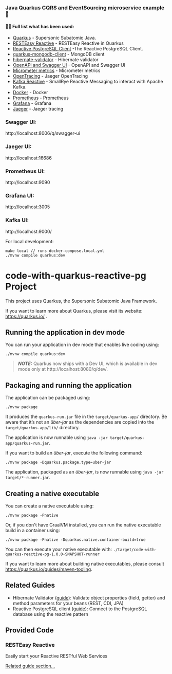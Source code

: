 ### Java Quarkus CQRS and EventSourcing microservice example 👋

#### 👨‍💻 Full list what has been used:
* [Quarkus](https://quarkus.io/) - Supersonic Subatomic Java.
* [RESTEasy Reactive](https://quarkus.io/guides/resteasy-reactive) - RESTEasy Reactive in Quarkus
* [Reactive PostgreSQL Client](https://vertx.io/docs/vertx-pg-client/java/) -The Reactive PostgreSQL Client.
* [quarkus-mongodb-client](https://quarkus.io/guides/mongodb) - MongoDB client
* [hibernate-validator](https://quarkus.io/guides/validation) - Hibernate validator
* [OpenAPI and Swagger UI](https://quarkus.io/guides/openapi-swaggerui) - OpenAPI and Swagger UI
* [Micrometer metrics](https://quarkus.io/guides/micrometer) - Micrometer metrics
* [OpenTracing](https://quarkus.io/guides/opentracing) - Jaeger OpenTracing
* [Kafka Reactive](https://quarkus.io/guides/kafka-reactive-getting-started) - SmallRye Reactive Messaging to interact with Apache Kafka.
* [Docker](https://www.docker.com/) - Docker
* [Prometheus](https://prometheus.io/) - Prometheus
* [Grafana](https://grafana.com/) - Grafana
* [Jaeger](https://www.jaegertracing.io/) - Jaeger tracing


### Swagger UI:

http://localhost:8006/q/swagger-ui

### Jaeger UI:

http://localhost:16686

### Prometheus UI:

http://localhost:9090

### Grafana UI:

http://localhost:3005

### Kafka UI:

http://localhost:9000/



For local development:
```
make local // runs docker-compose.local.yml
./mvnw compile quarkus:dev
```


# code-with-quarkus-reactive-pg Project

This project uses Quarkus, the Supersonic Subatomic Java Framework.

If you want to learn more about Quarkus, please visit its website: https://quarkus.io/ .

## Running the application in dev mode

You can run your application in dev mode that enables live coding using:
```shell script
./mvnw compile quarkus:dev
```

> **_NOTE:_**  Quarkus now ships with a Dev UI, which is available in dev mode only at http://localhost:8080/q/dev/.

## Packaging and running the application

The application can be packaged using:
```shell script
./mvnw package
```
It produces the `quarkus-run.jar` file in the `target/quarkus-app/` directory.
Be aware that it’s not an _über-jar_ as the dependencies are copied into the `target/quarkus-app/lib/` directory.

The application is now runnable using `java -jar target/quarkus-app/quarkus-run.jar`.

If you want to build an _über-jar_, execute the following command:
```shell script
./mvnw package -Dquarkus.package.type=uber-jar
```

The application, packaged as an _über-jar_, is now runnable using `java -jar target/*-runner.jar`.

## Creating a native executable

You can create a native executable using: 
```shell script
./mvnw package -Pnative
```

Or, if you don't have GraalVM installed, you can run the native executable build in a container using: 
```shell script
./mvnw package -Pnative -Dquarkus.native.container-build=true
```

You can then execute your native executable with: `./target/code-with-quarkus-reactive-pg-1.0.0-SNAPSHOT-runner`

If you want to learn more about building native executables, please consult https://quarkus.io/guides/maven-tooling.

## Related Guides

- Hibernate Validator ([guide](https://quarkus.io/guides/validation)): Validate object properties (field, getter) and method parameters for your beans (REST, CDI, JPA)
- Reactive PostgreSQL client ([guide](https://quarkus.io/guides/reactive-sql-clients)): Connect to the PostgreSQL database using the reactive pattern

## Provided Code

### RESTEasy Reactive

Easily start your Reactive RESTful Web Services

[Related guide section...](https://quarkus.io/guides/getting-started-reactive#reactive-jax-rs-resources)
